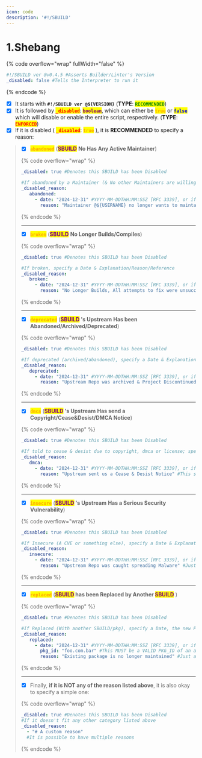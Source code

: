 ```yaml
---
icon: code
description: '#!/SBUILD'
---
```


# 1.Shebang

{% code overflow="wrap" fullWidth="false" %}
```yaml
#!/SBUILD ver @v0.4.5 #Asserts Builder/Linter's Version
_disabled: false #Tells the Interpreter to run it
```
{% endcode %}

* [x] It starts with **`#!/SBUILD ver @${VERSION}`** (**TYPE**: <mark style="color:green;">**`RECOMMENDED`**</mark>)
* [x] It is followed by <mark style="color:red;">**`_disabled`**</mark>: <mark style="color:purple;">**`boolean`**</mark>, which can either be <mark style="color:orange;">**`true`**</mark> or <mark style="color:blue;">**`false`**</mark> which will disable or enable the entire script, respectively. (**TYPE**: <mark style="color:red;">**`ENFORCED`**</mark>)
* [x] If it is disabled ( <mark style="color:red;">**`_disabled`**</mark>: <mark style="color:orange;">**`true`**</mark> ), it is **RECOMMENDED** to specify a reason:

> - [x] <mark style="color:orange;">**`abandoned`**</mark> (<mark style="color:purple;">**SBUILD**</mark> **No Has Any Active Maintainer**)
>
> {% code overflow="wrap" %}
> ```yaml
> _disabled: true #Denotes this SBUILD has been Disabled
>
> #If abandoned by a Maintainer (& No other Maintainers are willing to take-over), specify a Date & Explanation/Reason/Reference
> _disabled_reason:
>    abandoned:
>      - date: "2024-12-31" #YYYY-MM-DDTHH:MM:SSZ [RFC 3339], or if that's not possible then just YYYY-MM-DD
>        reason: "Maintainer @${USERNAME} no longer wants to maintain it" #Just an example of a Valid reason
> ```
> {% endcode %}
>
> ***
>
> * [x] <mark style="color:orange;">**`broken`**</mark>  (<mark style="color:purple;">**SBUILD**</mark> **No Longer Builds/Compiles**)
>
> {% code overflow="wrap" %}
> ```yaml
> _disabled: true #Denotes this SBUILD has been Disabled
>
> #If broken, specify a Date & Explanation/Reason/Reference
> _disabled_reason:
>    broken:
>      - date: "2024-12-31" #YYYY-MM-DDTHH:MM:SSZ [RFC 3339], or if that's not possible then just YYYY-MM-DD
>        reason: "No Longer Builds, All attempts to fix were unsuccessful" #Just an example of a Valid reason
> ```
> {% endcode %}
>
> ***
>
> * [x] <mark style="color:orange;">**`deprecated`**</mark> (<mark style="color:purple;">**SBUILD**</mark>**&#x20;'s Upstream** **Has been Abandoned/Archived/Deprecated**)
>
> {% code overflow="wrap" %}
> ```yaml
> _disabled: true #Denotes this SBUILD has been Disabled
>
> #If deprecated (archived/abandoned), specify a Date & Explanation/Reason/Reference
> _disabled_reason:
>    deprecated:
>      - date: "2024-12-31" #YYYY-MM-DDTHH:MM:SSZ [RFC 3339], or if that's not possible then just YYYY-MM-DD
>        reason: "Upstream Repo was archived & Project Discontinued" #Just an example of a Valid reason
> ```
> {% endcode %}
>
> ***
>
> * [x] <mark style="color:orange;">**`dmca`**</mark> (<mark style="color:purple;">**SBUILD**</mark>**&#x20;'s Upstream** **Has send a Copyright/Cease\&Desist/DMCA Notice**)
>
> {% code overflow="wrap" %}
> ```yaml
> _disabled: true #Denotes this SBUILD has been Disabled
>
> #If told to cease & desist due to copyright, dmca or license; specify a Date & Explanation/Reason/Reference
> _disabled_reason:
>    dmca:
>      - date: "2024-12-31" #YYYY-MM-DDTHH:MM:SSZ [RFC 3339], or if that's not possible then just YYYY-MM-DD
>        reason: "Upstream sent us a Cease & Desist Notice" #This should also contain a Link to the Discussion/Issue where Upstream sent the notice
> ```
> {% endcode %}
>
> ***
>
> * [x] <mark style="color:orange;">**`insecure`**</mark> (<mark style="color:purple;">**SBUILD**</mark>**&#x20;'s Upstream** **Has a Serious Security Vulnerability**)
>
> {% code overflow="wrap" %}
> ```yaml
> _disabled: true #Denotes this SBUILD has been Disabled
>
> #If Insecure (A CVE or something else), specify a Date & Explanation/Reason/Reference
> _disabled_reason:
>    insecure:
>      - date: "2024-12-31" #YYYY-MM-DDTHH:MM:SSZ [RFC 3339], or if that's not possible then just YYYY-MM-DD
>        reason: "Upstream Repo was caught spreading Malware" #Just an example of a Valid reason
> ```
> {% endcode %}
>
> ***
>
> * [x] <mark style="color:orange;">**`replaced`**</mark> (<mark style="color:purple;">**SBUILD**</mark>**&#x20; has been Replaced by Another&#x20;**<mark style="color:purple;">**SBUILD**</mark> )
>
> {% code overflow="wrap" %}
> ```yaml
> _disabled: true #Denotes this SBUILD has been Disabled
>
> #If Replaced (With another SBUILD/pkg), specify a Date, the new PKG_ID & Explanation/Reason/Reference
> _disabled_reason:
>    replaced:
>      - date: "2024-12-31" #YYYY-MM-DDTHH:MM:SSZ [RFC 3339], or if that's not possible then just YYYY-MM-DD
>        pkg_id: "foo.com.bar" #This MUST be a VALID PKG_ID of an already existing pkg
>        reason: "Existing package is no longer maintained" #Just an example of a Valid reason
> ```
> {% endcode %}
>
> ***
>
> * [x] Finally, **if it is NOT any of the reason listed above**, it is also okay to specify a simple one:
>
> {% code overflow="wrap" %}
> ```yaml
> _disabled: true #Denotes this SBUILD has been Disabled
> #If it doesn't fit any other category listed above
> _disabled_reason:
>   - "# A custom reason"
>   #It is possible to have multiple reasons
> ```
> {% endcode %}

